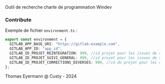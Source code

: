 Outil de recherche charte de programmation Windev

### Contribute

Exemple de fichier `environment.ts` :

```typescript
export const environment = {
  GITLAB_APP_BASE_URI: "https://gitlab.example.com",
  GITLAB_APP_ID: "app_id",
  GITLAB_ID_PROJET_REINTEGRATION: 999, //id projet pour les issues de réintégration
  GITLAB_ID_PROJET_SUIVI_GENERAL: 999, //id projet pour les issues de suivi général
  GITLAB_ID_PROJET_CORRECTIONS_DIVERSES: 999, //id du projet pour les corrections diverses
};
```

Thomas Eyermann @ Custy - 2024
